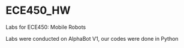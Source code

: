 # ECE450_HW
Labs for ECE450: Mobile Robots

Labs were conducted on AlphaBot V1, our codes were done in Python
